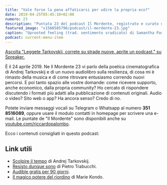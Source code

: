 ```yaml
---
title: "Vale forse la pena affaticarsi per udire la propria eco?"
date: 2019-04-25T05:45:10+02:00
numero: 23
description: "Puntata 23 del podcast Il Mordente, registrato e curato da Riccardo Palombo."
featured_image: "v1560585790/podcast/il-mordente-23.jpg"
caption: "Uprooted feeling (trad. sentimento sradicato) di Samantha Passaniti. Copyright @samanthapassaniti.com"
podcast: current-menu-item
---
```


<a class="spreaker-player" href="https://www.spreaker.com/episode/17735441" data-resource="episode_id=17735441" data-width="100%" data-height="200" data-theme="light" data-playlist="false" data-playlist-continuous="false" data-autoplay="false" data-live-autoplay="false" data-chapters-image="true" data-episode-image-position="right" data-hide-logo="false" data-hide-likes="false" data-hide-comments="false" data-hide-sharing="false" data-hide-download="true" >Ascolta "Leggete Tarkovskij, correte su strade nuove, aprite un podcast." su Spreaker.</a>

È il 24 aprile 2019. Ne Il Mordente 23 vi parlo della poetica cinematografica di Andrej Tarkovskij e di un nuovo audiolibro sulla resilienza, di cosa mi è rimasto della musica e di come ritrovare entusiasmo correndo nuovi percorsi. E poi tanto spazio alle vostre domande: come ricevere supporto, anche economico, dalla propria community? Ho cercato di rispondere discutendo i formati più adatti alla pubblicazione di contenuti originali. Audio o video? Sito web o app? Ha ancora senso? Credo di no.

Potete inviare messaggi vocali su Telegram o Whatsapp al numero **351 8516089**, oppure usare il modulo contatti in homepage per scrivere una e-mail. Le puntate de "Il Mordente" sono disponibili anche su <a class="text-info" title="Canale Youtube Riccardo Palombo" href="https://www.youtube.com/riccardopalombo">youtube.com/riccardopalombo</a>.

Ecco i contenuti consigliati in questo podcast:

## Link utili
<ul>
<li><a class="text-info" href="https://amzn.to/2Vgwmvh" target="_blank" rel="nofollow" title="Vedi il libro Scolpire il tempo">Scolpire il tempo</a> di Andrej Tarkovskij.</li>
<li><a class="text-info" href="https://amzn.to/2vm32Vs" target="_blank" rel="nofollow" title="Vedi il libro Resisto dunque sono">Resisto dunque sono</a> di Pietro Trabucchi.</li>
<li><a class="text-info" href="https://amzn.to/2TVaMbA" target="_blank" title="Amazon Audible">Audible gratis per 90 giorni</a>.</li>
<li><a class="text-info" href="https://amzn.to/2Ptvais" target="_blank" rel="nofollow" title="Vedi il libro Il magico potere del riordino">Il magico potere del riordino</a> di Marie Kondo.</li>
</ul>
